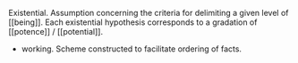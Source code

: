 Existential. Assumption concerning the criteria for delimiting a given level of [[being]]. Each existential hypothesis corresponds to a gradation of [[potence]] / [[potential]]. 
- working. Scheme constructed to facilitate ordering of facts.
